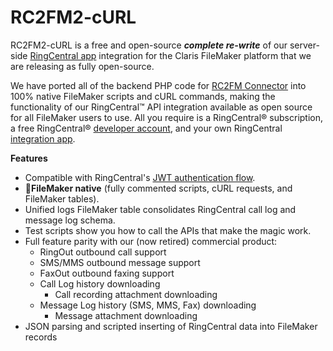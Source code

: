 # RC2FM2-cURL
RC2FM2-cURL is a free and open-source ***complete re-write*** of our server-side [RingCentral app](https://t.co/XzKvvUs3A9) integration for the Claris FileMaker platform that we are releasing as fully open-source.
 
We have ported all of the backend PHP code for [RC2FM Connector](https://www.rc2fm.com) into 100% native FileMaker scripts and cURL commands, making the functionality of our RingCentral™ API integration available as open source for all FileMaker users to use. All you require is a RingCentral® subscription, a free RingCentral® [developer account](https://developers.ringcentral.com/sign-up), and your own RingCentral [integration app](https://developers.ringcentral.com/guide/getting-started/register-app).

**Features**
- Compatible with RingCentral's [JWT authentication flow](https://developers.ringcentral.com/guide/authentication/jwt-flow).
- :100:**FileMaker native** (fully commented scripts, cURL requests, and FileMaker tables).
- Unified logs FileMaker table consolidates RingCentral call log and message log schema.
- Test scripts show you how to call the APIs that make the magic work.
- Full feature parity with our (now retired) commercial product:
  -  RingOut outbound call support
  -  SMS/MMS outbound message support
  -  FaxOut outbound faxing support
  -  Call Log history downloading
     - Call recording attachment downloading
  -  Message Log history (SMS, MMS, Fax) downloading
     - Message attachment downloading
- JSON parsing and scripted inserting of RingCentral data into FileMaker records